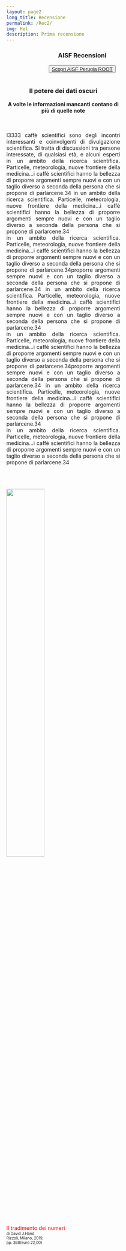 ```yaml
---
layout: page2
long_title: Recensione
permalink: /Rec2/
img: Hel
description: Prima recensione
---
```

<head>
<meta name="viewport" content="width=device-width, initial-scale=1">
<style>
* {
  box-sizing: border-box;
}


.column {
  float: left;

  padding: 10px;

}
.left {
  width: 75%;
}

.right {
  width: 25%;
}


<meta name="viewport" content="width=device-width, initial-scale=1">
<link rel="stylesheet" href="https://cdnjs.cloudflare.com/ajax/libs/font-awesome/4.7.0/css/font-awesome.min.css">

</style>
</head>






<link rel="stylesheet" href="https://maxcdn.bootstrapcdn.com/font-awesome/4.7.0/css/font-awesome.min.css">


<!--<center><h2>Il potere dei Big Data</h2>
<img class="mySlides" src="/perugia/Slideshow/books/Book1.png" style="width:30%"><br>
<font color="red">Il tradimento dei numeri</font><br>
di David J.Hand<br>
Rizzoli, Milano, 2019,<br> -->

<center><h3> <b>AISF Recensioni</b></h3>

<button> <a href="/perugia"> Scopri AISF Perugia ROOT </a></button></center>



<div class="row">
  <div class="column left">
    <center><h3><b>Il potere dei dati oscuri</b></h3>
    <h7><b>A volte le informazioni mancanti contano di più di quelle note </b></h7>
    </center><br><br>
    <p style="text-align: justify;">
    I3333 caffè scientifici  sono degli incontri interessanti e coinvolgenti di divulgazione scientifica.
    Si tratta di discussioni tra persone interessate, di qualsiasi età, e alcuni esperti
    in un ambito della ricerca scientifica. Particelle, meteorologia,
    nuove frontiere della medicina...i caffè scientifici hanno la bellezza
    di proporre argomenti sempre nuovi e con un taglio diverso a seconda della
    persona che si propone di parlarcene.34  in un ambito della ricerca scientifica. Particelle, meteorologia,
      nuove frontiere della medicina...i caffè scientifici hanno la bellezza
      di proporre argomenti sempre nuovi e con un taglio diverso a seconda della
      persona che si propone di parlarcene.34<br>  in un ambito della ricerca scientifica. Particelle, meteorologia,
        nuove frontiere della medicina...i caffè scientifici hanno la bellezza
        di proporre argomenti sempre nuovi e con un taglio diverso a seconda della
        persona che si propone di parlarcene.34proporre argomenti sempre nuovi e con un taglio diverso a seconda della
        persona che si propone di parlarcene.34  in un ambito della ricerca scientifica. Particelle, meteorologia,
          nuove frontiere della medicina...i caffè scientifici hanno la bellezza
          di proporre argomenti sempre nuovi e con un taglio diverso a seconda della
          persona che si propone di parlarcene.34<br>  in un ambito della ricerca scientifica. Particelle, meteorologia,
            nuove frontiere della medicina...i caffè scientifici hanno la bellezza
            di proporre argomenti sempre nuovi e con un taglio diverso a seconda della
            persona che si propone di parlarcene.34proporre argomenti sempre nuovi e con un taglio diverso a seconda della
            persona che si propone di parlarcene.34  in un ambito della ricerca scientifica. Particelle, meteorologia,
              nuove frontiere della medicina...i caffè scientifici hanno la bellezza
              di proporre argomenti sempre nuovi e con un taglio diverso a seconda della
              persona che si propone di parlarcene.34<br>  in un ambito della ricerca scientifica. Particelle, meteorologia,
                nuove frontiere della medicina...i caffè scientifici hanno la bellezza
                di proporre argomenti sempre nuovi e con un taglio diverso a seconda della
                persona che si propone di parlarcene.34<br><br><br></p>
</div>
  <div class="column right">
    <p>
    <img class="mySlides" src="/perugia/Slideshow/books/Book1.png" style="height:50%"><br>
    <font color="red">Il tradimento dei numeri</font><br>
<font size="0.7">
    di David J.Hand<br>
    Rizzoli, Milano, 2019,<br>
    pp. 368(euro 22,00)</font></p>
  </div>



</div>
